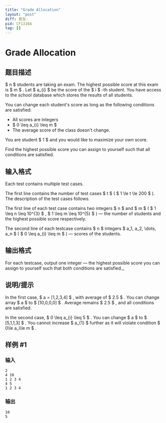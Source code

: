 ```yaml
---
title: "Grade Allocation"
layout: "post"
diff: 普及-
pid: CF1316A
tag: []
---
```


# Grade Allocation

## 题目描述

$ n $ students are taking an exam. The highest possible score at this exam is $ m $ . Let $ a_{i} $ be the score of the $ i $ -th student. You have access to the school database which stores the results of all students.

You can change each student's score as long as the following conditions are satisfied:

- All scores are integers
- $ 0 \leq a_{i} \leq m $
- The average score of the class doesn't change.

You are student $ 1 $ and you would like to maximize your own score.

Find the highest possible score you can assign to yourself such that all conditions are satisfied.

## 输入格式

Each test contains multiple test cases.

The first line contains the number of test cases $ t $ ( $ 1 \le t \le 200 $ ). The description of the test cases follows.

The first line of each test case contains two integers $ n $ and $ m $ ( $ 1 \leq n \leq 10^{3} $ , $ 1 \leq m \leq 10^{5} $ ) — the number of students and the highest possible score respectively.

The second line of each testcase contains $ n $ integers $ a_1, a_2, \dots, a_n $ ( $  0 \leq a_{i} \leq m $ ) — scores of the students.

## 输出格式

For each testcase, output one integer — the highest possible score you can assign to yourself such that both conditions are satisfied.\_

## 说明/提示

In the first case, $ a = [1,2,3,4]  $ , with average of $ 2.5 $ . You can change array $ a $ to $ [10,0,0,0] $ . Average remains $ 2.5 $ , and all conditions are satisfied.

In the second case, $ 0 \leq a_{i} \leq 5 $ . You can change $ a $ to $ [5,1,1,3] $ . You cannot increase $ a_{1} $ further as it will violate condition $ 0\le a_i\le m $ .

## 样例 #1

### 输入

```
2
4 10
1 2 3 4
4 5
1 2 3 4
```

### 输出

```
10
5
```


